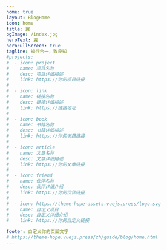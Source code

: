 ```yaml
---
home: true
layout: BlogHome
icon: home
title: 翼
bgImage: /index.jpg
heroText: 翼
heroFullScreen: true
tagline: 知行合一，致良知
#projects:
#  - icon: project
#    name: 项目名称
#    desc: 项目详细描述
#    link: https://你的项目链接
#
#  - icon: link
#    name: 链接名称
#    desc: 链接详细描述
#    link: https://链接地址
#
#  - icon: book
#    name: 书籍名称
#    desc: 书籍详细描述
#    link: https://你的书籍链接
#
#  - icon: article
#    name: 文章名称
#    desc: 文章详细描述
#    link: https://你的文章链接
#
#  - icon: friend
#    name: 伙伴名称
#    desc: 伙伴详细介绍
#    link: https://你的伙伴链接
#
#  - icon: https://theme-hope-assets.vuejs.press/logo.svg
#    name: 自定义项目
#    desc: 自定义详细介绍
#    link: https://你的自定义链接

footer: 自定义你的页脚文字
# https://theme-hope.vuejs.press/zh/guide/blog/home.html
---
```

